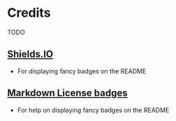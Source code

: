 
# Credits

TODO

## [Shields.IO](https://shields.io/)
- For displaying fancy badges on the README

## [Markdown License badges](https://gist.github.com/lukas-h/2a5d00690736b4c3a7ba)
- For help on displaying fancy badges on the README

